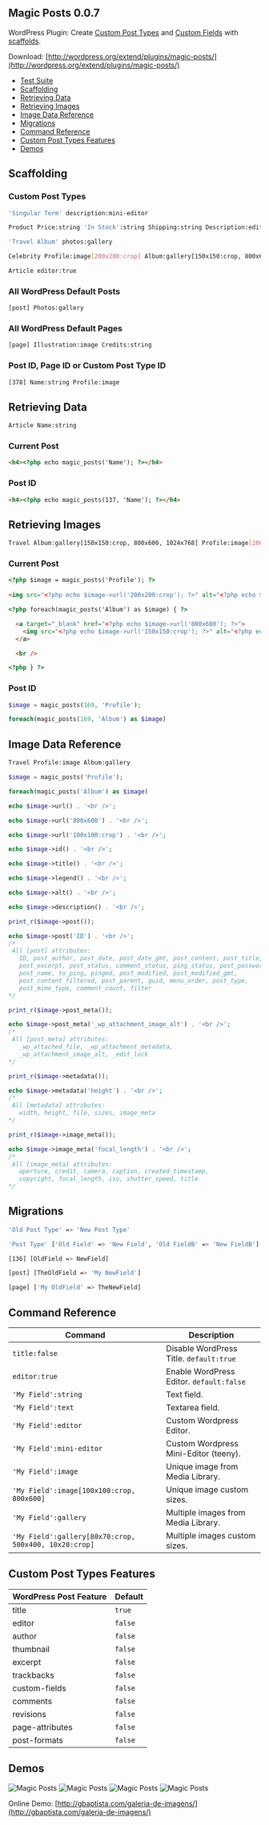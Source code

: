 Magic Posts 0.0.7
--------

WordPress Plugin: Create [Custom Post Types](http://codex.wordpress.org/Post_Types) and [Custom Fields](http://codex.wordpress.org/Custom_Fields) with [scaffolds](http://en.wikipedia.org/wiki/Scaffold_\(programming\)).

Download: [http://wordpress.org/extend/plugins/magic-posts/](http://wordpress.org/extend/plugins/magic-posts/)

* [Test Suite](test/#readme)
* [Scaffolding](#scaffolding)
* [Retrieving Data](#retrieving-data)
* [Retrieving Images](#retrieving-images)
* [Image Data Reference](#image-data-reference)
* [Migrations](#migrations)
* [Command Reference](#command-reference)
* [Custom Post Types Features](#custom-post-types-features)
* [Demos](#demos)

Scaffolding
--------

### Custom Post Types

```bash
'Singular Term' description:mini-editor
```

```bash
Product Price:string 'In Stock':string Shipping:string Description:editor
```

```bash
'Travel Album' photos:gallery
```

```bash
Celebrity Profile:image[200x200:crop] Album:gallery[150x150:crop, 800x600, 1024x768]
```

```bash
Article editor:true
```

### All WordPress Default Posts

```bash
[post] Photos:gallery
```

### All WordPress Default Pages

```bash
[page] Illustration:image Credits:string
```

### Post ID, Page ID or Custom Post Type ID
```bash
[378] Name:string Profile:image
```

Retrieving Data
--------

```bash
Article Name:string
```

### Current Post
```html
<h4><?php echo magic_posts('Name'); ?></h4>
```

### Post ID
```html
<h4><?php echo magic_posts(137, 'Name'); ?></h4>
```

Retrieving Images
--------

```bash
Travel Album:gallery[150x150:crop, 800x600, 1024x768] Profile:image[200x200:crop]
```

### Current Post

```html
<?php $image = magic_posts('Profile'); ?>
 
<img src="<?php echo $image->url('200x200:crop'); ?>" alt="<?php echo $image->alt(); ?>" />
```

```html
<?php foreach(magic_posts('Album') as $image) { ?>

  <a target="_blank" href="<?php echo $image->url('800x600'); ?>">
    <img src="<?php echo $image->url('150x150:crop'); ?>" alt="<?php echo $image->alt(); ?>" />
  </a>

  <br />

<?php } ?>
 ```

### Post ID
```php
$image = magic_posts(169, 'Profile');
```

```php
foreach(magic_posts(169, 'Album') as $image)
 ```

Image Data Reference
--------

```bash
Travel Profile:image Album:gallery
```

```php
$image = magic_posts('Profile');
 ```

```php
foreach(magic_posts('Album') as $image)
 ```
 
 ```php
echo $image->url() . '<br />';

echo $image->url('800x600') . '<br />';

echo $image->url('100x100:crop') . '<br />';

echo $image->id() . '<br />';

echo $image->title() . '<br />';

echo $image->legend() . '<br />';

echo $image->alt() . '<br />';

echo $image->description() . '<br />';

print_r($image->post());

echo $image->post('ID') . '<br />';
/*
  All [post] attributes:
    ID, post_author, post_date, post_date_gmt, post_content, post_title,
    post_excerpt, post_status, comment_status, ping_status, post_password,
    post_name, to_ping, pinged, post_modified, post_modified_gmt,
    post_content_filtered, post_parent, guid, menu_order, post_type,
    post_mime_type, comment_count, filter
*/

print_r($image->post_meta());

echo $image->post_meta('_wp_attachment_image_alt') . '<br />';
/*
  All [post_meta] attributes:
    _wp_attached_file, _wp_attachment_metadata,
    _wp_attachment_image_alt, _edit_lock
*/

print_r($image->metadata());

echo $image->metadata('height') . '<br />';
/*
  All [metadata] attributes:
    width, height, file, sizes, image_meta
*/

print_r($image->image_meta());

echo $image->image_meta('focal_length') . '<br />';
/*
  All [image_meta] attributes:
    aperture, credit, camera, caption, created_timestamp,
    copyright, focal_length, iso, shutter_speed, title
*/
 ```

Migrations
--------

```bash
'Old Post Type' => 'New Post Type'

'Post Type' ['Old Field' => 'New Field', 'Old FieldB' => 'New FieldB']

[136] [OldField => NewField]

[post] [TheOldField => 'My NewField']

[page] ['My OldField' => TheNewField]
```

Command Reference
--------

Command | Description
--- | ---
`title:false` | Disable WordPress Title. `default:true`
`editor:true` | Enable WordPress Editor. `default:false`
`'My Field':string` | Text field.
`'My Field':text` | Textarea field.
`'My Field':editor` | Custom Wordpress Editor.
`'My Field':mini-editor` | Custom Wordpress Mini-Editor (teeny).
`'My Field':image` | Unique image from Media Library.
`'My Field':image[100x100:crop, 800x600]` | Unique image custom sizes.
`'My Field':gallery` | Multiple images from Media Library.
`'My Field':gallery[80x70:crop, 500x400, 10x20:crop]` | Multiple images custom sizes.

Custom Post Types Features
--------

WordPress Post Feature | Default
--- | ---
title | `true`
editor | `false`
author | `false`
thumbnail | `false`
excerpt | `false`
trackbacks | `false`
custom-fields | `false`
comments | `false`
revisions | `false`
page-attributes | `false`
post-formats | `false`

Demos
--------

![Magic Posts](http://gbaptista.com/images/m-p-04-s.png "Magic Posts")
![Magic Posts](http://gbaptista.com/images/m-p-01-s-b.png "Magic Posts")
![Magic Posts](http://gbaptista.com/images/m-p-02-s.png "Magic Posts")
![Magic Posts](http://gbaptista.com/images/m-p-03-s.png "Magic Posts")

Online Demo: [http://gbaptista.com/galeria-de-imagens/](http://gbaptista.com/galeria-de-imagens/)
